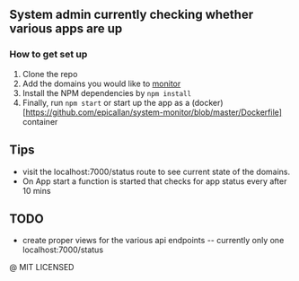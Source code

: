 ## System admin currently checking whether various apps are up

### How to get set up
1. Clone the repo <br>
2. Add the domains you would like to [monitor](https://github.com/epicallan/system-monitor/blob/master/src/configs/domains.js) <br>
2. Install the NPM dependencies by `npm install`<br>
5. Finally, run `npm start` or start up the app as a (docker)[https://github.com/epicallan/system-monitor/blob/master/Dockerfile] container

## Tips
- visit the localhost:7000/status route to see current state of the domains.
- On App start a function is started that checks for app status every after 10 mins

## TODO
- create proper views for the various api endpoints -- currently only one localhost:7000/status

@ MIT LICENSED
